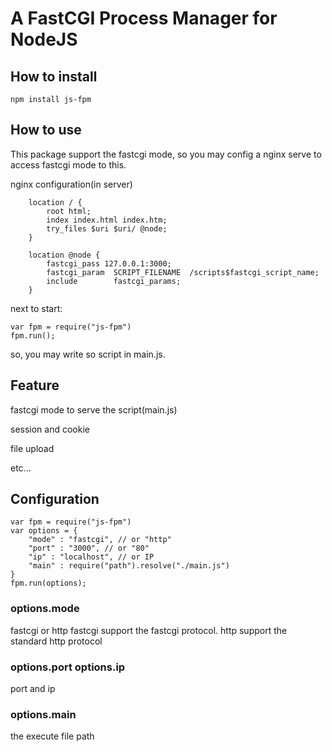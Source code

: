 # A FastCGI Process Manager for NodeJS

## How to install

```
npm install js-fpm
```

## How to use

This package support the fastcgi mode, so you may config a nginx serve to access fastcgi mode to this.

nginx configuration(in server)

```
	location / {
		root html;
		index index.html index.htm;
		try_files $uri $uri/ @node;
	}

	location @node {
		fastcgi_pass 127.0.0.1:3000;
		fastcgi_param  SCRIPT_FILENAME  /scripts$fastcgi_script_name;
		include        fastcgi_params;
	}
```

next to start:

```
var fpm = require("js-fpm")
fpm.run();
```

so, you may write so script in main.js.

## Feature

fastcgi mode to serve the script(main.js)

session and cookie

file upload

etc...

## Configuration

```
var fpm = require("js-fpm")
var options = {
    "mode" : "fastcgi", // or "http"
    "port" : "3000", // or "80"
    "ip" : "localhost", // or IP
    "main" : require("path").resolve("./main.js")
}
fpm.run(options);
```

### options.mode
fastcgi or http
fastcgi support the fastcgi protocol.
http support the standard http protocol

### options.port options.ip 
port and ip

### options.main
the execute file path

